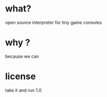 # what?

open source interpreter for tiny game consoles

# why ?

because we can

# license

take it and run 1.0

